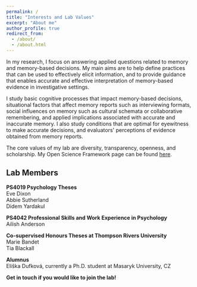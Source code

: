 ```yaml
---
permalink: /
title: "Interests and Lab Values"
excerpt: "About me"
author_profile: true
redirect_from: 
  - /about/
  - /about.html
---
```


In my research, I focus on answering applied questions related to memory and memory-based decisions. My main aims are to help define practices that can be used to effectively elicit information, and to provide guidance that enables accurate and effective interpretation of memory-based evidence in investigative settings.

I study basic cognitive processes that impact memory-based decisions, situational factors that affect memory reports such as interviewing formats, social influences on memory such as cultural schemata or collaborative remembering, and applied implications associated with accurate and inaccurate memory. I also study conditions that are optimal for eyewitness to make accurate decisions, and evaluators' perceptions of evidence obtained from memory reports.

The core values of my lab are diversity, transparency, openness, and scholarship. My Open Science Framework page can be found [here](https://osf.io/v3p2k/).

Lab Members
------
**PS4019 Psychology Theses**  
Eve Dixon  
Abbie Sutherland  
Didem Yardakul

**PS4042 Professional Skills and Work Experience in Psychology**  
Ailish Anderson 

**Co-supervised Honours Theses at Thompson Rivers University**  
Marie Bandet  
Tia Blackall 

**Alumnus**  
Eliška Dufková, currently a Ph.D. student at Masaryk University, CZ 

**Get in touch if you would like to join the lab!**